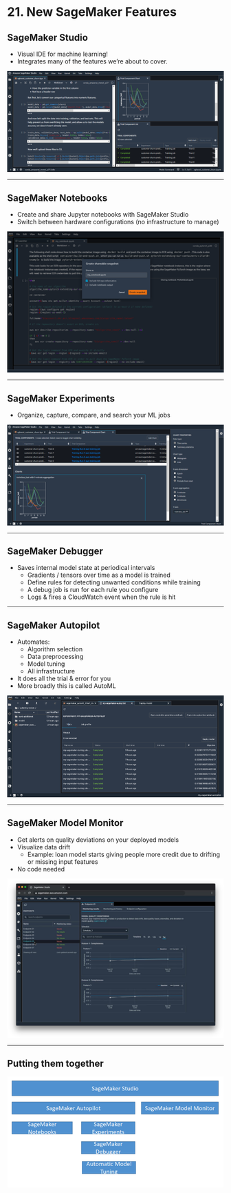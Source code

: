 # 21. New SageMaker Features

## SageMaker Studio

- Visual IDE for machine learning!
- Integrates many of the features we’re about to cover.

![21%20New%20SageMaker%20Features%20e46324ca93b648a688cfa5c4304f6d78/Untitled.png](21%20New%20SageMaker%20Features%20e46324ca93b648a688cfa5c4304f6d78/Untitled.png)

---

## SageMaker Notebooks

- Create and share Jupyter notebooks with SageMaker Studio
- Switch between hardware configurations (no infrastructure to manage)

![21%20New%20SageMaker%20Features%20e46324ca93b648a688cfa5c4304f6d78/Untitled%201.png](21%20New%20SageMaker%20Features%20e46324ca93b648a688cfa5c4304f6d78/Untitled%201.png)

---

## SageMaker Experiments

- Organize, capture, compare, and search your ML jobs

![21%20New%20SageMaker%20Features%20e46324ca93b648a688cfa5c4304f6d78/Untitled%202.png](21%20New%20SageMaker%20Features%20e46324ca93b648a688cfa5c4304f6d78/Untitled%202.png)

---

## SageMaker Debugger

- Saves internal model state at periodical intervals
    - Gradients / tensors over time as a model is trained
    - Define rules for detecting unwanted conditions while training
    - A debug job is run for each rule you configure
    - Logs & fires a CloudWatch event when the rule is hit

---

## SageMaker Autopilot

- Automates:
    - Algorithm selection
    - Data preprocessing
    - Model tuning
    - All infrastructure
- It does all the trial & error for you
- More broadly this is called AutoML

![21%20New%20SageMaker%20Features%20e46324ca93b648a688cfa5c4304f6d78/Untitled%203.png](21%20New%20SageMaker%20Features%20e46324ca93b648a688cfa5c4304f6d78/Untitled%203.png)

---

## SageMaker Model Monitor

- Get alerts on quality deviations on your deployed models
- Visualize data drift
    - Example: loan model starts giving people more credit due to drifting or missing input features
- No code needed

![21%20New%20SageMaker%20Features%20e46324ca93b648a688cfa5c4304f6d78/Untitled%204.png](21%20New%20SageMaker%20Features%20e46324ca93b648a688cfa5c4304f6d78/Untitled%204.png)

---

## Putting them together

![21%20New%20SageMaker%20Features%20e46324ca93b648a688cfa5c4304f6d78/Untitled%205.png](21%20New%20SageMaker%20Features%20e46324ca93b648a688cfa5c4304f6d78/Untitled%205.png)